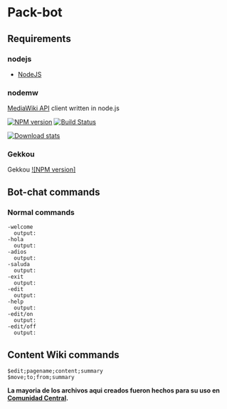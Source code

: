 # Pack-bot
## Requirements
### nodejs
- [NodeJS](https://nodejs.org/en/download/ "Latest version recommended.")

### nodemw
[MediaWiki API](http://www.mediawiki.org/wiki/API:Main_page) client written in node.js

[![NPM version](https://badge.fury.io/js/nodemw.png)](http://badge.fury.io/js/nodemw)
[![Build Status](https://api.travis-ci.org/macbre/nodemw.svg?branch=devel)](http://travis-ci.org/macbre/nodemw)

[![Download stats](https://nodei.co/npm/nodemw.png?downloads=true&downloadRank=true)](https://nodei.co/npm/nodemw/)

### Gekkou
Gekkou [![NPM version]](https://npmjs.com/package/gekkou)

## Bot-chat commands
### Normal commands
```
-welcome
  output:
-hola
  output:
-adios
  output:
-saluda
  output:
-exit
  output:
-edit
  output:
-help
  output:
-edit/on
  output:
-edit/off
  output:
```

## Content Wiki commands
```
$edit;pagename;content;summary
$move;to;from;summary
```

**La mayoria de los archivos aqui creados fueron hechos para su uso en [Comunidad Central](http://comunidad.wikia.com/).**
